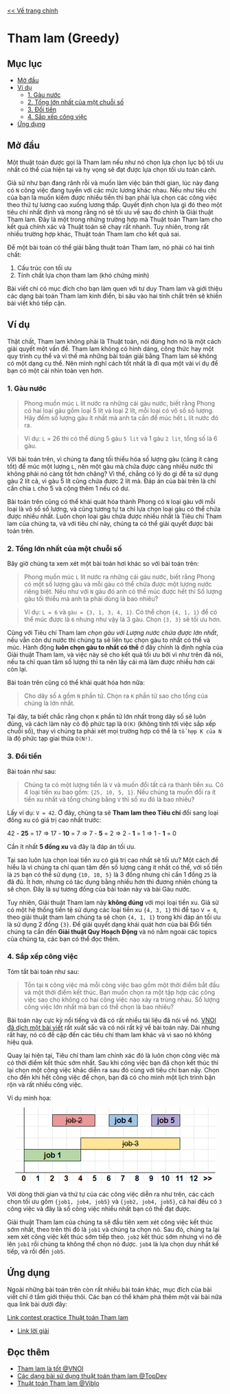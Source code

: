 [<< Về trang chính](../index.md)

# Tham lam (Greedy)

## Mục lục
* [Mở đầu](#mở-đầu)
* [Ví dụ](#Ví-dụ)
    * [1. Gàu nước](#1-gàu-nước)
    * [2. Tổng lớn nhất của một chuỗi số](#2-tổng-lớn-nhất-của-một-chuỗi-số)
    * [3. Đổi tiền](#3-đổi-tiền)
    * [4. Sắp xếp công việc](#4-sắp-xếp-công-việc)
* [Ứng dụng](#ứng-dụng)


## Mở đầu

Một thuật toán được gọi là Tham lam nếu như nó chọn lựa chọn lục bộ tối ưu nhất có thể của hiện tại và hy vọng sẽ đạt được lựa chọn tối ưu toàn cảnh.

Giả sử như bạn đang rãnh rỗi và muốn làm việc bán thời gian, lúc này đang có `N` công việc đang tuyển với các mức lương khác nhau. Nếu như tiêu chí của bạn là muốn kiếm được nhiều tiền thì bạn phải lựa chọn các công việc theo thứ tự lương cao xuống lương thấp. Quyết định chọn lựa gì đó theo một tiêu chí nhất định và mong rằng nó sẽ tối ưu về sau đó chính là Giải thuật Tham lam. Đây là một trong những trường hợp mà Thuật toán Tham lam cho kết quả chính xác và Thuật toán sẽ chạy rất nhanh. Tuy nhiên, trong rất nhiều trường hợp khác, Thuật toán Tham lam cho kết quả sai.

Để một bài toán có thể giải bằng thuật toán Tham lam, nó phải có hai tính chất:
1. Cấu trúc con tối ưu
2. Tính chất lựa chọn tham lam (khó chứng minh)

Bài viết chỉ có mục đích cho bạn làm quen với tư duy Tham lam và giới thiệu các dạng bài toán Tham lam kinh điển, bi sâu vào hai tính chất trên sẽ khiến bài viết khó tiếp cận.


## Ví dụ

Thật chất, Tham lam không phải là Thuật toán, nói đúng hơn nó là một cách giải quyết một vấn đề. Tham lam không có hình dáng, công thức hay một quy trình cụ thể và vì thế mà những bài toán giải bằng Tham lam sẽ không có một dạng cụ thể. Nên mình nghĩ cách tốt nhất là đi qua một vài ví dụ để bạn có một cái nhìn toàn vẹn hơn.

### 1. Gàu nước

> Phong muốn múc `L` lít nước ra những cái gàu nước, biết rằng Phong có hai loại gàu gồm loại 5 lít và loại 2 lít, mỗi loại có vô số số lượng. Hãy đếm số lượng gàu ít nhất mà anh ta cần để múc hết `L` lít nước đó ra.

> Ví dụ: `L` = 26 thì có thể dùng 5 gàu `5 lit` và 1 gàu `2 lit`, tổng số là 6 gàu.

Với bài toán trên, vì chúng ta đang tối thiểu hóa số lượng gàu (càng ít càng tốt) để múc một lượng `L`, nên một gàu mà chứa được càng nhiều nước thì không phải nó càng tốt hơn chăng? Vì thế, chẳng có lý do gì để ta sử dụng gàu 2 lít cả, vì gàu 5 lít cũng chứa được 2 lít mà. Đáp án của bài trên là chỉ cần chia `L` cho 5 và cộng thêm 1 nếu có dư.

Bài toán trên cũng có thể khái quát hóa thành Phong có `N` loại gàu với mỗi loại là vô số số lượng, và cũng tương tự ta chỉ lựa chọn loại gàu có thể chứa được nhiều nhất. Luôn chọn loại gàu chứa được nhiều nhất là Tiêu chí Tham lam của chúng ta, và với tiêu chí này, chúng ta có thể giải quyết được bài toán trên.

### 2. Tổng lớn nhất của một chuỗi số

Bây giờ chúng ta xem xét một bài toán hơi khác so với bài toán trên:

> Phong muốn múc `L` lít nước ra những cái gàu nước, biết rằng Phong có một số lượng gàu và mỗi gàu có thể chứa được một lượng nước riêng biệt. Nếu như với `N` gàu đó anh có thể múc được hết thì Số lượng gàu tối thiểu mà anh ta phải dùng là bao nhiêu?

> Ví dụ: `L = 6` và `gàu = {3, 1, 3, 4, 1}`. Có thể chọn `{4, 1, 1}` để có thể múc được là `6` nhưng như vậy là 3 gàu. Chọn `{3, 3}` sẽ tối ưu hơn.

Cũng với Tiêu chí Tham lam _chọn gàu với Lượng nước chứa được lớn nhất_, nếu vẫn còn dư nước thì chúng ta sẽ liên tục chọn gàu to nhất có thể và múc. Hành động **luôn chọn gàu to nhất có thể** ở đây chính là định nghĩa của Giải thuật Tham lam, và việc này sẽ cho kết quả tối ưu bởi vì như trên đã nói, nếu ta chỉ quan tâm số lượng thì ta nên lấy cái mà làm được nhiều hơn cái còn lại.

Bài toán trên cũng có thể khái quát hóa hơn nữa:

> Cho dãy số `A` gồm `N` phần tử. Chọn ra `K` phần tử sao cho tổng của chúng là lớn nhất.

Tại đây, ta biết chắc rằng chọn `K` phần tử lớn nhất trong dãy số sẽ luôn đúng, và cách làm này có độ phức tạp là `O(K)` (không tính tới việc sắp xếp chuỗi số), thay vì chúng ta phải xét mọi trường hợp có thể là `tổ hợp K của N` là độ phức tạp giai thừa `O(N!)`.

### 3. Đổi tiền

Bài toán như sau:

> Chúng ta có một lượng tiền là `V` và muốn đổi tất cả ra thành tiền xu. Có 4 loại tiền xu bao gồm: `{25, 10, 5, 1}`. Nếu chúng ta muốn đổi ra ít tiền xu nhất và tổng chúng bằng `V` thì số xu đó là bao nhiêu?

Lấy ví dụ: `V = 42`. Ở đây, chúng ta sẽ **Tham lam theo Tiêu chí** đổi sang loại đồng xu có giá trị cao nhất trước:

42 - **25** = 17 => 17 - **10** = 7 => 7 - **5** = 2 => 2 - **1** = 1 => 1 - **1** = 0

Cần ít nhất **5 đồng xu** và đây là đáp án tối ưu.

Tại sao luôn lựa chọn loại tiền xu có giá trị cao nhất sẽ tối ưu? Một cách để hiểu là vì chúng ta chỉ quan tâm đến số lượng càng ít nhất có thể, với số tiền là `25` bạn có thể sử dụng `{10, 10, 5}` là 3 đồng nhưng chỉ cần 1 đồng `25` là đã đủ. Ít hơn, nhưng có tác dụng bằng nhiều hơn thì đương nhiên chúng ta sẽ chọn. Đây là sự tương đồng của bài toán này và bài Gàu nước. 

Tuy nhiên, Giải thuật Tham lam này **không đúng** với mọi loại tiền xu. Giả sử có một hệ thống tiền tệ sử dụng các loại tiền xu `{4, 3, 1}` thì để tạo `V = 6`, theo giải thuật tham lam chúng ta sẽ chọn `{4, 1, 1}` trong khi đáp án tối ưu là sử dụng 2 đồng `{3}`. Để giải quyết dạng khái quát hơn của bài Đổi tiền chúng ta cần đến **Giải thuật Quy Hoạch Động** và nó nằm ngoài các topics của chúng ta, các bạn có thể đọc thêm.


### 4. Sắp xếp công việc

Tóm tắt bài toán như sau:

> Tồn tại `N` công việc mà mỗi công việc bao gồm một thời điểm bắt đầu và một thời điểm kết thúc. Bạn muốn chọn ra một tập hợp các công việc sao cho không có hai công việc nào xảy ra trùng nhau. Số lượng công việc lớn nhất mà bạn có thể chọn là bao nhiêu?

Bài toán này cực kỳ nổi tiếng và đã có rất nhiều tài liệu đã nói về nó. [VNOI đã dịch một bài viết](https://vnoi.info/wiki/translate/topcoder/Greedy-is-Good) rất xuất sắc và có nói rất kỹ về bài toán này. Dài nhưng rất hay, nó có đề cập đến các tiêu chí tham lam khác và vì sao nó không hiệu quả.

Quay lại hiện tại, Tiêu chí tham lam chính xác đó là luôn chọn công việc mà có thời điểm kết thúc sớm nhất. Sau khi công việc bạn đã chọn kết thúc thì lại chọn một công việc khác diễn ra sau đó cùng với tiêu chí ban nãy. Chọn cho đến khi hết công việc để chọn, bạn đã có cho mình một lịch trình bận rộn và rất nhiều công việc.

Ví dụ minh họa:

<p align="center">
<img src="./greedy_activity_select.png">
</p>

Với dòng thời gian và thứ tự của các công việc diễn ra như trên, các cách chọn tối ưu gồm `{job1, job4, job5}` và `{job2, job4, job5}`, cả hai đều có `3` công việc và đây là số công việc nhiều nhất bạn có thể đạt được.

Giải thuật Tham lam của chúng ta sẽ đầu tiên xem xét công việc kết thúc sớm nhất, theo trên thì đó là `job1` và chúng ta chọn nó. Sau đó, chúng ta lại xem xét công việc kết thúc sớm tiếp theo. `job2` kết thúc sớm nhưng vì nó đè lên `job1` rồi chúng ta không thể chọn nó được. `job4` là lựa chọn duy nhất kế tiếp, và rồi đến `job5`.

## Ứng dụng
Ngoài những bài toán trên còn rất nhiều bài toán khác, mục đích của bài viết chỉ ở tầm giới thiệu thôi. Các bạn có thể khám phá thêm một vài bài nữa qua link bài dưới đây:

[Link contest practice Thuật toán Tham lam](https://codeforces.com/contests/289715)

- [Link lời giải](../Solution/greedy/index.md)

## Đọc thêm

- [Tham lam là tốt @VNOI](https://vnoi.info/wiki/translate/topcoder/Greedy-is-Good)
- [Các dạng bài sử dụng thuật toán tham lam @TopDev](https://viblo.asia/p/thuat-toan-tham-lam-greedy-algorithm-XQZGxozlvwA)
- [Thuật toán Tham lam @Viblo](https://viblo.asia/p/thuat-toan-tham-lam-greedy-algorithm-XQZGxozlvwA)